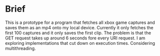 # Brief

This is a prototype for a program that fetches all xbox game captures and saves them as an mp4 onto my local device. Currently it only fetches the first 100 captures and it only saves the first clip. The problem is that the GET request takes up around 6 seconds fore every URI request. I am exploring implementations that cut down on execution times. Considering multithreading. 
